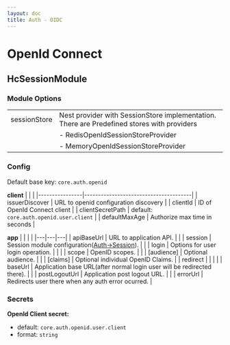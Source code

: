 ```yaml
---
layout: doc
title: Auth - OIDC
---
```


# OpenId Connect

## HcSessionModule

### Module Options

|              |                                                                                            |
| ------------ | ------------------------------------------------------------------------------------------ |
| sessionStore | Nest provider with SessionStore implementation. There are Predefined stores with providers |
|              | - RedisOpenIdSessionStoreProvider                                                          |
|              | - MemoryOpenIdSessionStoreProvider                                                         |

### Config

Default base key: `core.auth.openid`

**client**
| | |
|----------------|---------------------------------------|
| issuerDiscover | URL to openid configuration discovery |
| clientId | ID of OpenId Connect client |
| clientSecretPath | default: `core.auth.openid.user.client` |
| defaultMaxAge | Authorize max time in seconds |

**app**
|  |  |  |
|---|---|---|
| apiBaseUrl | URL to application API. |  |
| session | Session module configuration([Auth->Session](/reference/auth/session)). |  |
| login | Options for user login operation. |  |
|  | scope | OpenID scopes. |
|  | [audience] | Optional audience. |
|  | [claims] | Optional individual OpenID Claims. |
| redirect |  |  |
|  | baseUrl | Application base URL(after normal login user will be redirected there). |
|  | postLogoutUrl | Application post logout URL. |
|  | errorUrl | Redirects user there when any auth error ocurred. |


### Secrets

**OpenId Client secret:**
  - default: `core.auth.openid.user.client`
  - format: `string`
